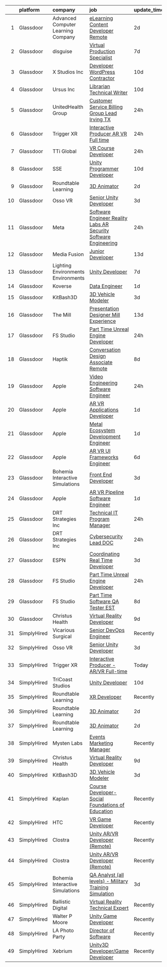 

|    | platform    | company                              | job                                                                                                                                                                                                                                                                                                                                                                                                                                                                                                                                                                                                                                                                                                                                                                                                                                                                                                                                                                                                                                                                                                                                                                                                                                                                                                                                                                                                                                                                                                   | update_time   | location          |
|---:|:------------|:-------------------------------------|:------------------------------------------------------------------------------------------------------------------------------------------------------------------------------------------------------------------------------------------------------------------------------------------------------------------------------------------------------------------------------------------------------------------------------------------------------------------------------------------------------------------------------------------------------------------------------------------------------------------------------------------------------------------------------------------------------------------------------------------------------------------------------------------------------------------------------------------------------------------------------------------------------------------------------------------------------------------------------------------------------------------------------------------------------------------------------------------------------------------------------------------------------------------------------------------------------------------------------------------------------------------------------------------------------------------------------------------------------------------------------------------------------------------------------------------------------------------------------------------------------|:--------------|:------------------|
|  1 | Glassdoor   | Advanced Computer Learning Company   | [eLearning Content Developer   Remote ](https://www.glassdoor.com/partner/jobListing.htm?pos=123&ao=1136043&s=58&guid=0000018290d29021b44bc87d315d13ca&src=GD_JOB_AD&t=SR&vt=w&ea=1&cs=1_b393269f&cb=1660287095165&jobListingId=1008063601693&jrtk=3-0-1ga8d542dh7jf801-1ga8d542qk6e6800-810a1feb65edba25-)                                                                                                                                                                                                                                                                                                                                                                                                                                                                                                                                                                                                                                                                                                                                                                                                                                                                                                                                                                                                                                                                                                                                                                                           | 2d            | Remote            |
|  2 | Glassdoor   | disguise                             | [Virtual Production Specialist](https://www.glassdoor.com/partner/jobListing.htm?pos=126&ao=1136043&s=58&guid=0000018290d29021b44bc87d315d13ca&src=GD_JOB_AD&t=SR&vt=w&cs=1_59856510&cb=1660287095165&jobListingId=1008053583866&jrtk=3-0-1ga8d542dh7jf801-1ga8d542qk6e6800-dbda417d032ffc02-)                                                                                                                                                                                                                                                                                                                                                                                                                                                                                                                                                                                                                                                                                                                                                                                                                                                                                                                                                                                                                                                                                                                                                                                                        | 7d            | Los Angeles, CA   |
|  3 | Glassdoor   | X Studios  Inc                       | [Developer  WordPress  Contractor ](https://www.glassdoor.com/partner/jobListing.htm?pos=119&ao=1136043&s=58&guid=0000018290d29021b44bc87d315d13ca&src=GD_JOB_AD&t=SR&vt=w&ea=1&cs=1_c02b896f&cb=1660287095165&jobListingId=1008045903419&jrtk=3-0-1ga8d542dh7jf801-1ga8d542qk6e6800-8bc794bbb0748584-)                                                                                                                                                                                                                                                                                                                                                                                                                                                                                                                                                                                                                                                                                                                                                                                                                                                                                                                                                                                                                                                                                                                                                                                               | 10d           | Winter Park, FL   |
|  4 | Glassdoor   | Ursus  Inc                           | [Librarian Technical Writer](https://www.glassdoor.com/partner/jobListing.htm?pos=111&ao=1110586&s=58&guid=0000018290d29021b44bc87d315d13ca&src=GD_JOB_AD&t=SR&vt=w&ea=1&cs=1_8bc50337&cb=1660287095165&jobListingId=1008044944407&cpc=C4A69CCDBB3B9599&jrtk=3-0-1ga8d542dh7jf801-1ga8d542qk6e6800-83b452aef06402e8--6NYlbfkN0CT8vBT9H5mqECx2dfLV_FONLPDKpIRssxVwtj05Tmm4rA5I0VNOPdM1oYsK66ov5qAZ0xrrCKxr-PSiKeqDuZZ3fzv2awHhKXwIjf3CPGqpOjp7zpg4qVC67oIrdNguA182wCncavh2A1WgxcWBEEM8SyEVxXe4uuy3GtF5hWFDyO5ryBBc4ErL3xR6haq7qhkqcqrWbSOcpSp-lQY5wMiuCoDixKrPstGn5sAjpZlwW0g3hb_odD-SmGiUGXaPsnYhezhSJPV0hyp7d1s9X-rF2-ZnR8WxHbvHFF2ThdM7wrkLHe98S8pfQqiWF3TnjcH-2idVD1qmZb0gkswqWu9gv8xqgzVGbb-z7kwtOUJQH04zjPgU5fPSfLNqn_pSuewbXvM-o03sBhwQCDBLGD2AEvKBQcxdP_4NRQ_7OpaRe7OpjMd17sgvRmnKrEFGD-rUtU3V0k--tscVr9OFgLOPqQ2TXUhCSrW8BqDymq3NukDqedA1DoG8-rrTq-kNTdp92NPQtRPaorZ71G3k-GeAZiXghu1NsvCnZLsgni2KZ7HSvRXxT5epK3HAxxBKj05lRU2Qq9v3lQCRDfMwvaO9L8yRrUYeXeslPn8cB7EnB1DGbCNQk5zDw7i1l6_dreTSaypu65zUwyIv2tQZa5jU5SWGmITw5Qk5otaRXdhreYE7o9nHUS_6yeV-ZfiQT697vanDP3bSZ73DsA0eNQkQNpTj2ywWCA2xdxSydhieslJfKrtacSnmMesXbDLJScE_zBPdUhMs1QrvJNogEIoUHbfl7sIf5pI_Op_jZdWeml2Kh_nmdyOdoFcOZIWexCrXqJvbDcNhxtAVDwmpNgsGah_bXN0pHNTYKixpzxSWidIzqFBlW3b2TSFI3RmVTLZ8z0i73yB_YzqsQqxU_9C5HIaaopHSDhN2Ra_JB51gcQm-FZ0uPH18bsqpBF6HsEram4amX-ggWxa1RiwXbsKSsE4_OKypvFK7Gg1JgX4e-0PgN8zHejj1et3JT0fq9M%3D)                                                                                                   | 10d           | Redmond, WA       |
|  5 | Glassdoor   | UnitedHealth Group                   | [Customer Service Billing Group Lead   Irving  TX](https://www.glassdoor.com/partner/jobListing.htm?pos=108&ao=1110586&s=58&guid=0000018290d29021b44bc87d315d13ca&src=GD_JOB_AD&t=SR&vt=w&cs=1_99966c37&cb=1660287095164&jobListingId=1008066796111&cpc=451933188B21919D&jrtk=3-0-1ga8d542dh7jf801-1ga8d542qk6e6800-aa4a291d00e5b460--6NYlbfkN0C8O9VKdOj_1Zh75e9_CvYhSsWVxS1Pvi5WUWhsf4w7FJvt2herunrAnbex0gfe-mhgnu2Dzgv4N0vRYQVtg8OOatzhBcM4zHTY3yDPR8xD4veO3nO071pNqsm9GDWRJs9r768-GuN5-EGh2boEVvVp7DatsVjgalhmhilS99Zzk5L6XJOPq9obVazKXzR0ZUR8-exKnZAGnnSzb9F74_Jkb9pA3vNrPV4dI7PthsHXIzP4zHHTcXJaYjC7ZHJmTKqEOCspyujpI-pD9FJA3WEV0pqtgRksEiyz3k5mbl1TIeW4as6aWNBMJ5muviJoXTyoIhMUeXuZWu6GrEZrBTen94GMRvEQyGnK-0mQCfBPIAy3eJPJ-0_wUJhgEAREEvlIMdcfkikQRaZINQ-9IA2RGupQGO6KOHXDrh4fUw7c3q9YvTQiLqixtX4cZwAD4io%3D)                                                                                                                                                                                                                                                                                                                                                                                                                                                                                                                                                                                                                                                                                  | 24h           | Irving, TX        |
|  6 | Glassdoor   | Trigger XR                           | [Interactive Producer   AR VR Full time](https://www.glassdoor.com/partner/jobListing.htm?pos=120&ao=1136043&s=58&guid=0000018290d29021b44bc87d315d13ca&src=GD_JOB_AD&t=SR&vt=w&ea=1&cs=1_1566d9c8&cb=1660287095165&jobListingId=1008067662697&jrtk=3-0-1ga8d542dh7jf801-1ga8d542qk6e6800-44f29d702ee00a26-)                                                                                                                                                                                                                                                                                                                                                                                                                                                                                                                                                                                                                                                                                                                                                                                                                                                                                                                                                                                                                                                                                                                                                                                          | 24h           | Remote            |
|  7 | Glassdoor   | TTi Global                           | [VR Course Developer](https://www.glassdoor.com/partner/jobListing.htm?pos=101&ao=1110586&s=58&guid=0000018290d29021b44bc87d315d13ca&src=GD_JOB_AD&t=SR&vt=w&ea=1&cs=1_5db1bf3e&cb=1660287095163&jobListingId=1008066826780&cpc=BC616B31DCC8F979&jrtk=3-0-1ga8d542dh7jf801-1ga8d542qk6e6800-f62ad589f89c3724--6NYlbfkN0BP0wD6LMegs1da-voRWVhqkFfw_S8diH-FRDznqegN6Qf3OK2fouThXs-IP9fLMh2h4lMD9peMDKJF7lwRznZNaD9OMphJLvv0Cmo1Fd0qRtk8hErLRlhgWF3XFTKVcbaA4dLZULsFwzE4FX6rL4Pgy_cIPIMNCDEsMDKeIFGaAoFKYUBlV1BcEYXjSNPJM_Ra3K19hmvNIcy1B6p8bOu4DqzENHgQ9NJSn96-HN8g7eFjdrRlhe2xfOXl6PdiFtkWknXlPTHksukaHHqESgjcrt25XOYow4bQj_HwmrDX_vLFzBBXfbKhU_kTU6QbluXFhkYSUID1W-KVRGRQ28k7x72Mc042ZK1vg2KVqqgsMsbpeqTTtvc7ozBhMJbqEzO2WQ5opewopD1Ss-Ax82vwWcIolR-xOUDRW4ksgIVcJQxuN4PEv5zk79cw7rAuVtbPBJ-CD7uXVTOqrZJhlvH4OuF88iHkWtwgAVYMTTIn0xFbZBcQ_pknUjFaFa3IZ1sdG9gj15ryoLKvkMkKFcTr_JJOJ8xaWoU%3D)                                                                                                                                                                                                                                                                                                                                                                                                                                                                                                                                                                                                          | 24h           | Tualatin, OR      |
|  8 | Glassdoor   | SSE                                  | [Unity Programmer Developer](https://www.glassdoor.com/partner/jobListing.htm?pos=124&ao=1136043&s=58&guid=0000018290d29021b44bc87d315d13ca&src=GD_JOB_AD&t=SR&vt=w&ea=1&cs=1_70913cd8&cb=1660287095165&jobListingId=1008045435216&jrtk=3-0-1ga8d542dh7jf801-1ga8d542qk6e6800-264b7eb515c13cba-)                                                                                                                                                                                                                                                                                                                                                                                                                                                                                                                                                                                                                                                                                                                                                                                                                                                                                                                                                                                                                                                                                                                                                                                                      | 10d           | Jacksonville, FL  |
|  9 | Glassdoor   | Roundtable Learning                  | [3D Animator](https://www.glassdoor.com/partner/jobListing.htm?pos=103&ao=1110586&s=58&guid=0000018290d29021b44bc87d315d13ca&src=GD_JOB_AD&t=SR&vt=w&ea=1&cs=1_1cd9f191&cb=1660287095163&jobListingId=1008062652493&cpc=973E6D846143997F&jrtk=3-0-1ga8d542dh7jf801-1ga8d542qk6e6800-465ea9dab49fe022--6NYlbfkN0BVapqBw3SgoS4uv2G4zUYtqIdSNvBDwETDajj4_FEyngziGLzFguvgXGnGRHjxmfOl7YToDFSbofLhWIkbyvd4jpB6iHDAdo7rVOzKqXgujFNWoT3iiw80UTSm2WavY9DzDTyG37EC4qUegYrcIBFAY3qclQ4wYp9rY5Kvv_O5cP993YzGrZrm-7jxuTlgP82Zk7RA0zSGroBkJT0YWx1DRTP1FvsTKUs4MP2MvqFXMLZKI06J7M0Z1SZSclYAOZFZo1BkduFjmEg6yuhj2d3GpfYKZLXnICe3ciKVmCPIm0C1E46We8I3UUldHwObXfa6A_Aar3Qk6NDJsJPJGUU4S2a8uCJVED3Nw00BCgGBrS95U4CEPvd3dA37VQWt22XMjEbJBtOieBss8Jo_fboawzaw2ozNv1Bdsufbv2tIHay3ZcgJMH5Zyd-jzrJm9YIAm0WRYul94dfJRnVDcE20JV-0qCy3v2c7qYHmWZczUHOUiLEuwh5U)                                                                                                                                                                                                                                                                                                                                                                                                                                                                                                                                                                                                                                                                | 2d            | Chagrin Falls, OH |
| 10 | Glassdoor   | Osso VR                              | [Senior Unity Developer](https://www.glassdoor.com/partner/jobListing.htm?pos=127&ao=1136043&s=58&guid=0000018290d29021b44bc87d315d13ca&src=GD_JOB_AD&t=SR&vt=w&cs=1_a895f972&cb=1660287095165&jobListingId=1008060831234&jrtk=3-0-1ga8d542dh7jf801-1ga8d542qk6e6800-a6327ebfa0ccbba5-)                                                                                                                                                                                                                                                                                                                                                                                                                                                                                                                                                                                                                                                                                                                                                                                                                                                                                                                                                                                                                                                                                                                                                                                                               | 3d            | Remote            |
| 11 | Glassdoor   | Meta                                 | [Software Engineer   Reality Labs AR Security Software Engineering](https://www.glassdoor.com/partner/jobListing.htm?pos=106&ao=1110586&s=58&guid=0000018290d29021b44bc87d315d13ca&src=GD_JOB_AD&t=SR&vt=w&cs=1_3dbeb0f7&cb=1660287095163&jobListingId=1008066993534&cpc=149B3D5996025BBA&jrtk=3-0-1ga8d542dh7jf801-1ga8d542qk6e6800-f5364842ba74ba67--6NYlbfkN0DYl4UJW4r1Vl7FEn6T9F-rD9lpC-0oMJVSiWjK_MGUd8e8cHXcpv6KPyjLHZEfqkUe-DEG5DLncYfG1eMvx_5Ewl4FlZctChYMv4DlcqtFld-S8_OBLiWv86pfSI9HlBPy3Q3h4mgtKPGpBFspYvoo5suB_gFJsJ9x_TZTvRB_qgXwx5sDHQcMN32tPyvlFVL8efQ6E6NrxiuCB7YVToiCTDjZLRumiTj8MRmMm31jLY0DLFvUJVGevSRbUvvqzCEaR-1XBiZRZMeX44d_Mwrw7A_IUc0TG8ySEvmERdRH25l8NvRba8jGn3Q5erWF-_o82FN_qUWyibyemsQTnfwQrhiZ_sXap8fS2g7Gxvm8RNfl0arMf4XB7Z9fI4OdoM4eLCUu5O35EUhSKDzSz3vs0kwGQk38CIDY56QTcydAAyKoTTMjtgo8s6NNyHd2qJwKlLq2LGZWEwwTIKkSAQQBXCfFIrOktduJA6yD22tZQCaPRzOMbpBCEy1y_iay34tBBzf8jy4wCQH8tLRDHkU0p1cHbrggRRnLj581nRWwNmWetM5TMI2VL1CHu5nk09WqWWIOfs4TdMNKgV5JNQZSR-9oe3Q1LIV5YvrVexglyZCYdDaBoIgqvCe4uwobNnfJsXcg08Z_FclQMQQBx3Q8kc0W35VVs-EKp7ETosOpgaNKBjogT-3NwtOV078p9Xccm5DoMJxe5b5d3rt8g3piuwvLmmpMS79viT9tQHAl-8q385x6ZtFMgRaRkordeh3O4KRUTq8jD7G2gT3pnMLxUTp88FLcbdFptOpZ6kKtEfaMvmtGCLklnNfgAXybCuf_CIUksMZ-E_YkL1IKugNKBNexBuNbyC1NGgt8PxOk1jm1UZFpe0X-VuSFZ2d6uSkfOP8oB5uML0tKkHenGuqgrbbbjL7NUM8szZUVS-TsFOCjkOGchNj51UK9uR3BxkToOT3yOwycrMcbEGHwebMSlNqI4Seevi-odyZYo00VgIgd0FHUYtPMlHFEmIdRF8AljXqDOYiBTneIaYt39K29btY3QB9vkO2eH5yNHVvJI8EL2WinuNyFyvXaYo4Sc2c%3D) | 24h           | Seattle, WA       |
| 12 | Glassdoor   | Media Fusion                         | [Junior Developer](https://www.glassdoor.com/partner/jobListing.htm?pos=113&ao=1136043&s=58&guid=0000018290d29021b44bc87d315d13ca&src=GD_JOB_AD&t=SR&vt=w&cs=1_974c3961&cb=1660287095164&jobListingId=1008039143147&jrtk=3-0-1ga8d542dh7jf801-1ga8d542qk6e6800-c19c19860d859311-)                                                                                                                                                                                                                                                                                                                                                                                                                                                                                                                                                                                                                                                                                                                                                                                                                                                                                                                                                                                                                                                                                                                                                                                                                     | 13d           | Huntsville, AL    |
| 13 | Glassdoor   | Lighting Environments   Environments | [Unity Developer](https://www.glassdoor.com/partner/jobListing.htm?pos=117&ao=1136043&s=58&guid=0000018290d29021b44bc87d315d13ca&src=GD_JOB_AD&t=SR&vt=w&cs=1_c1abdf2a&cb=1660287095165&jobListingId=1008053450591&jrtk=3-0-1ga8d542dh7jf801-1ga8d542qk6e6800-0086498e20b0cd56-)                                                                                                                                                                                                                                                                                                                                                                                                                                                                                                                                                                                                                                                                                                                                                                                                                                                                                                                                                                                                                                                                                                                                                                                                                      | 7d            | Remote            |
| 14 | Glassdoor   | Koverse                              | [Data Engineer](https://www.glassdoor.com/partner/jobListing.htm?pos=121&ao=1136043&s=58&guid=0000018290d29021b44bc87d315d13ca&src=GD_JOB_AD&t=SR&vt=w&ea=1&cs=1_010c028c&cb=1660287095165&jobListingId=1008065872448&jrtk=3-0-1ga8d542dh7jf801-1ga8d542qk6e6800-6105c97b90909cb4-)                                                                                                                                                                                                                                                                                                                                                                                                                                                                                                                                                                                                                                                                                                                                                                                                                                                                                                                                                                                                                                                                                                                                                                                                                   | 1d            | Remote            |
| 15 | Glassdoor   | KitBash3D                            | [3D Vehicle Modeler](https://www.glassdoor.com/partner/jobListing.htm?pos=112&ao=1136043&s=58&guid=0000018290d29021b44bc87d315d13ca&src=GD_JOB_AD&t=SR&vt=w&ea=1&cs=1_b936d171&cb=1660287095164&jobListingId=1008061372715&jrtk=3-0-1ga8d542dh7jf801-1ga8d542qk6e6800-1e2b1efa5a11cc9e-)                                                                                                                                                                                                                                                                                                                                                                                                                                                                                                                                                                                                                                                                                                                                                                                                                                                                                                                                                                                                                                                                                                                                                                                                              | 3d            | Remote            |
| 16 | Glassdoor   | The Mill                             | [Presentation Designer   Mill Experience](https://www.glassdoor.com/partner/jobListing.htm?pos=125&ao=1136043&s=58&guid=0000018290d29021b44bc87d315d13ca&src=GD_JOB_AD&t=SR&vt=w&ea=1&cs=1_6e99be17&cb=1660287095165&jobListingId=1008039077257&jrtk=3-0-1ga8d542dh7jf801-1ga8d542qk6e6800-738f0a315fcef8cc-)                                                                                                                                                                                                                                                                                                                                                                                                                                                                                                                                                                                                                                                                                                                                                                                                                                                                                                                                                                                                                                                                                                                                                                                         | 13d           | Los Angeles, CA   |
| 17 | Glassdoor   | FS Studio                            | [Part Time Unreal Engine Developer](https://www.glassdoor.com/partner/jobListing.htm?pos=115&ao=1136043&s=58&guid=0000018290d29021b44bc87d315d13ca&src=GD_JOB_AD&t=SR&vt=w&ea=1&cs=1_b8d526ae&cb=1660287095165&jobListingId=1008067041743&jrtk=3-0-1ga8d542dh7jf801-1ga8d542qk6e6800-6bf5bcf63a3e2505-)                                                                                                                                                                                                                                                                                                                                                                                                                                                                                                                                                                                                                                                                                                                                                                                                                                                                                                                                                                                                                                                                                                                                                                                               | 24h           | Remote            |
| 18 | Glassdoor   | Haptik                               | [Conversation Design Associate  Remote ](https://www.glassdoor.com/partner/jobListing.htm?pos=129&ao=1136043&s=58&guid=0000018290d29021b44bc87d315d13ca&src=GD_JOB_AD&t=SR&vt=w&cs=1_dfd887c6&cb=1660287095165&jobListingId=1008049406220&jrtk=3-0-1ga8d542dh7jf801-1ga8d542qk6e6800-63874a610b0d1815-)                                                                                                                                                                                                                                                                                                                                                                                                                                                                                                                                                                                                                                                                                                                                                                                                                                                                                                                                                                                                                                                                                                                                                                                               | 8d            | Remote            |
| 19 | Glassdoor   | Apple                                | [Video Engineering   Software Engineer](https://www.glassdoor.com/partner/jobListing.htm?pos=128&ao=1136043&s=58&guid=0000018290d29021b44bc87d315d13ca&src=GD_JOB_AD&t=SR&vt=w&cs=1_aa73c750&cb=1660287095165&jobListingId=1008067850516&jrtk=3-0-1ga8d542dh7jf801-1ga8d542qk6e6800-6ac43002929a2050-)                                                                                                                                                                                                                                                                                                                                                                                                                                                                                                                                                                                                                                                                                                                                                                                                                                                                                                                                                                                                                                                                                                                                                                                                | 24h           | Cupertino, CA     |
| 20 | Glassdoor   | Apple                                | [AR VR Applications Developer](https://www.glassdoor.com/partner/jobListing.htm?pos=105&ao=1110586&s=58&guid=0000018290d29021b44bc87d315d13ca&src=GD_JOB_AD&t=SR&vt=w&cs=1_d8fe8d67&cb=1660287095163&jobListingId=1008064548798&cpc=AC285F3A3ECA6BB0&jrtk=3-0-1ga8d542dh7jf801-1ga8d542qk6e6800-5b18afaa85b6f89c--6NYlbfkN0BvKrLyj5gPmtZO9T8euul8TCxuuKNOtzRJOomxnwSEodTz2Bc-sPZlbtkML8D-m4oxb_hpOtMKg-ZWAJOl8Gt0osaIcQnV1Vxg6fD3dWLJ_HF7jZsKhKZ-5fAeIli_bHF2Z_f6m9oie3yysZsUZa-WVwUykagV7lo4oQuDqlIsPZsu5PZokErt_ucZdf-yaXL8umDWl7pLsd697WDsHGt8BO6ekEwRX3NTCd3CM3V8DBYJtCTLq3EL14hUQRf1fva_XsFr4c86jSa59WNfNEjV6UD3UrJWlJzGqT8uVs8lTIrKQG3oj2m8L704aKGkRWhe4MRhhaM9LuKTMDPpB_kNU0EXLTb2EusTa1yblG_JoUjJ5iigpTOLkCBC1-mQ4aBEa77pTUDO_zVE2bAeNfYV5YI7ltn1lmpoZNba6ki-R7uHleLzRKyE0_LhL56W5GoJfnNUSjppHre_n9LL8RwsnJ-g3iXVP2C-spDSUeXVNLeJJaXWNqfY-4yScnlRUKciHVGHcqFlB0TuupPokPhtkQWHIXf5DrZzYnUb6r-59XbOmvsHMP9-0dqzwGjld5vGPH7eIni3wA1DACeRLPWZy6LIeccVYjwEGV6IuVnNqr5uPwD1TZ7j72cAB9lLVYsypbK4IBnYsPIONLRvZNPxsgQnEzvU-ORmXeJxcqV6g_UnkfvVvwXHp-vpqk_caMoQCweyNeo01AQI_wGXSTpfMUg4Bp5POCOKyfSEK_9_2KgfjLbN9u3njM4WQPFKR-mvs_g6_JdWp4O8rjD281Y_3C-zFOfyKnZ4UNjpOjzzmWcF2R9gWGBLRBY43pdwYxWyf9f8hMitRkVLajXoLGNaDMyn3NgmxghJ6C3cLvfu0AuxNSXUkjQN_nsvCp_PNtYpb5lH-dD_GPPsHFTOxttQyX2ygl8SVMWc8BhAma0A8ALNeczgnkTbvUs0eibvqcPilGGWOzd_nA%3D%3D)                                                                                                                                                        | 1d            | Boulder, CO       |
| 21 | Glassdoor   | Apple                                | [Metal Ecosystem Development Engineer](https://www.glassdoor.com/partner/jobListing.htm?pos=107&ao=1110586&s=58&guid=0000018290d29021b44bc87d315d13ca&src=GD_JOB_AD&t=SR&vt=w&cs=1_82a7ac11&cb=1660287095164&jobListingId=1008064548516&cpc=32EE424DE2B657EB&jrtk=3-0-1ga8d542dh7jf801-1ga8d542qk6e6800-9ffdd4c38ad88842--6NYlbfkN0BvKrLyj5gPmtZO9T8euul8TCxuuKNOtzRJOomxnwSEodTz2Bc-sPZlADHp0xxmf8VdQhhdluzofmUgPT9FP6o-WTqQ4xTpPuqKeI_lo_iBzayN6nMnD0GER_oem3X0Qp8FsDhz23rVgJ28wVIlxSLy5YjK9nfLJHsWCVn6qpknS-jNgzoGKnnceKxKIzvW0car2zFldM5a3mi9VemPKgcJGXlMOik0-crILLrh1lflQe2a-TyJ4Ws_BB8ZLdA6JQcZ252yuUYluZzEyOasrIOsXQVnB8ECgUu0l8XmNsekKuPpZ_i9sefh4pVIV60zmjCivfnmFprLfhIHgNnz6cqbPY6r4zasWdHmU9JlLNCtL8uPj__barg5usWa6vDnjqBi_SBWDnJsczHO3b79XKTWEOoiI9C2f7O2K20P8uWz7kMhoPE-rtv1_TM2xOcA1neQk7_oac8pek2rlM5yFtBnMuR83prs55hmdV7JuFaXDor0bc4KRAWfe74_84hKolxsXYuJg4jKJUbQZwcZSc8Hq7WleUvmBzgbeeXbFCPfNC2AHeFSoezHtm7L2F-cYXbresWlrDYeSKeAHBxB6ejI4Hl8D_3OuePBQB-asJCDGckzq6g69hO_yot4K7JQ-GLf7LzO_Uy6NsZS8A6FcMLE7DpoVBfkLMau3w5LHu2GVdL_CDLEtT_C2XJnQoE3c-K76T0wlXKL6GlshKslHTLJBLux9oHdDgdrhvjzbmUvZG6ps-uuy_fam8oJaIH0pKKJqxss1_WEgfsSEX325vBt6-KKWlOKoIqtIgp14_swIy5P23VoONeZLVlBtO8YYHzuHsIHJLKXs2mBjyVrGD9MNN_Rh4XLnjzZYHJWeJHx7ETt2kxHJi38TK-I7-oC5iKBIPCAefvmMCVJwehjcEmkCoEP8frln9GW2NbmxAIYC8zZe1CiwVi1vp_jZhqY3xhDcJT87EidpbZI6vrUpFqqdgV1a70GF5k%3D)                                                                                                                              | 1d            | Austin, TX        |
| 22 | Glassdoor   | Apple                                | [AR VR UI Frameworks Engineer](https://www.glassdoor.com/partner/jobListing.htm?pos=110&ao=1110586&s=58&guid=0000018290d29021b44bc87d315d13ca&src=GD_JOB_AD&t=SR&vt=w&cs=1_607aa51a&cb=1660287095164&jobListingId=1008056590566&cpc=2CAED5C921A5F994&jrtk=3-0-1ga8d542dh7jf801-1ga8d542qk6e6800-26230934b25ee429--6NYlbfkN0BvKrLyj5gPmtZO9T8euul8TCxuuKNOtzRJOomxnwSEodTz2Bc-sPZlbtkML8D-m4p0pJTPBVw_o45Yr8m6exjKhOM3U35mydzXFa18If19EYDr3bgxzbC_adbMQMBa6iLyBpXuKYHxnp1gOT0m3LezXc6RCwpG0616hvkrwg4NtjQRE8Btkr7fCn3ick9NhSRrPJIZRnB8aEmLKzb8RqovZ8-6IQ3CNOOh779kerG9D7mCDItedPN-6SFnDl5KbijQzEOUNYVen-gijZhMxnCillxpA01LMrS6JWuApAv98uvIbDvCnrqgkTN7MC684lO5i8PTwRFVL8wy7sttB0bkZoJlInzzld9FFk46tCmEcOPUrkDjN9KruSmCCHmYrFsyJELCgboRosBX9qN0v4KsUO5xNYo04sphhFUB1S6h2hqXZuFSN0HcS-CUJEmRXwv3D1jYc-yT8YBEXgD9v4FqTqi2YX0xQ1TP33YCc-rL_E-IPES_xctUR23NUox95HPuTcP5d2qqqSI0Clg7o2c074XYaiFjqmnDEGByY6fDI8EM1BT-tg4TqI2LxnK2XxVW50qGr0hHdJTDcWxu1IVHnhrL1Y9_QWNumFqa6wnj4aTt-h3mcQ4P-Z0ty0JYCKGeoGidGsBHNVnihq6PXca-OWfpXAd6GNB44rUv-NGmjlOrIWvHCkMcjNUhHHb-5TcP7sE2KykxCTsNn9lSt9FnoePxjD5guexXI8Go9TJuu7LCsT9g1knM7dly7qGlQ83S8HszKGiOe-LTbLrSUyDqAlu0L-OUjHyOTMVGwHF34rJl-15XMPKzhJga3d8Kruie_VAsTrVUkq4-wWW1rhmKXgWE0CddqjcDjoV2wHLlYEk0Yx33TwHhUCvE_N6KRdHVO9jSxJbYz57Gd0xwHJlLu8AJpkUEbAhuX461pi2TegBuax0mJ_tnMGGD72zE5WdUjChKuO7wjA%3D%3D)                                                                                                                                                        | 6d            | Boulder, CO       |
| 23 | Glassdoor   | Bohemia Interactive Simulations      | [Front End Developer](https://www.glassdoor.com/partner/jobListing.htm?pos=122&ao=1136043&s=58&guid=0000018290d29021b44bc87d315d13ca&src=GD_JOB_AD&t=SR&vt=w&ea=1&cs=1_06e92fee&cb=1660287095165&jobListingId=1008061516971&jrtk=3-0-1ga8d542dh7jf801-1ga8d542qk6e6800-e839886f8aeecf0a-)                                                                                                                                                                                                                                                                                                                                                                                                                                                                                                                                                                                                                                                                                                                                                                                                                                                                                                                                                                                                                                                                                                                                                                                                             | 3d            | Pittsburgh, PA    |
| 24 | Glassdoor   | Apple                                | [AR VR Pipeline Software Engineer](https://www.glassdoor.com/partner/jobListing.htm?pos=109&ao=1110586&s=58&guid=0000018290d29021b44bc87d315d13ca&src=GD_JOB_AD&t=SR&vt=w&cs=1_d9893bc9&cb=1660287095164&jobListingId=1008064548722&cpc=F41FEAB56D215062&jrtk=3-0-1ga8d542dh7jf801-1ga8d542qk6e6800-9efc9aa70a8bac7d--6NYlbfkN0BvKrLyj5gPmtZO9T8euul8TCxuuKNOtzRJOomxnwSEodTz2Bc-sPZlbtkML8D-m4oxb_hpOtMKgwGf3xCZVjp0hMHQ7tnx_mdHptyoy7KlnXTuNZRHr9hdhR8AiZtF6wM2F_IhEn66zk7oZQmfCjMbFepd4YWR8-oAaI2hD5eO_WROCXXuS5AkQcI61ge1fH-XB__wAul1VruJ7LfGTUwE8IICCT-On_UPYjNTvVTdy7XDcYFLa1J88FvGuOaRjV1J4tGHqyiHid5-LIyGgdV56bQr62-LKuJOBoJ57hL_NQI4WU74tcrYu3qqhYz3rfjHxxT0bcCj1DK_KvBYAUfpwgFA6Sj0Wli1leE0a4xIX-K9BsXQ5iS3A41TMWYfSfaeuHR8BMI2wyCi6b97mrn4jyw4vM6bqWqJphAvNpP7RRAEk7vEcmkAbATi117T5hSqc9rIHFY6enYUCxqFBon_UxO-moi2P1oFudMP2gX--3wgl3hQtDzQOBDTqPI_vqQI1pKmscs6L3EujwoID2ne3-lmpxNy7-4udT1yLCRga2A2BsW39VFKVSXipHoZqDHSnGTWMhyNyKLeLChiua07G8Ocq9h7_R66sSku4gPTBuhf6DmWMrXHOA_mvNdC4Q1o9GuecPZdBzwAa4ztzuAe20GK_vHKw1G04JXNFCWeZYuK4Ho_ijIsxb9mRz_kxN5A7UhpnWWK-2IlxQone4j8CY6u1BGF8O22B6hpO1vht6J87hKP2K0SAGY-S20-6YsifFGRAGReojInKwvHIVD0_izqlVIMKy7ai-bHx2MZfqhKixYntxtsmnHUPww_Olpf00G2-9QIteF0ZrjnxdGHqV-pRZPyRJKEL4UlLg9lsCP1LqzGogEFbwE81TYAruYgQ-vRNEQ2Ks6_2cUSUWNjgWSeos037Ia_16Uvv1wooYMpohe6GoFZ7xOv63HZSvDwIJHj1IaClZWEvJRXXfeU)                                                                                                                                                | 1d            | Boulder, CO       |
| 25 | Glassdoor   | DRT Strategies  Inc                  | [Technical IT Program Manager](https://www.glassdoor.com/partner/jobListing.htm?pos=130&ao=1136043&s=58&guid=0000018290d29021b44bc87d315d13ca&src=GD_JOB_AD&t=SR&vt=w&ea=1&cs=1_4dc558ee&cb=1660287095165&jobListingId=1008067479620&jrtk=3-0-1ga8d542dh7jf801-1ga8d542qk6e6800-e6e2888d2b8f5da1-)                                                                                                                                                                                                                                                                                                                                                                                                                                                                                                                                                                                                                                                                                                                                                                                                                                                                                                                                                                                                                                                                                                                                                                                                    | 24h           | Remote            |
| 26 | Glassdoor   | DRT Strategies  Inc                  | [Cybersecurity Lead DOC](https://www.glassdoor.com/partner/jobListing.htm?pos=118&ao=1136043&s=58&guid=0000018290d29021b44bc87d315d13ca&src=GD_JOB_AD&t=SR&vt=w&ea=1&cs=1_55aa9581&cb=1660287095165&jobListingId=1008067479619&jrtk=3-0-1ga8d542dh7jf801-1ga8d542qk6e6800-302b062272dbf87e-)                                                                                                                                                                                                                                                                                                                                                                                                                                                                                                                                                                                                                                                                                                                                                                                                                                                                                                                                                                                                                                                                                                                                                                                                          | 24h           | Remote            |
| 27 | Glassdoor   | ESPN                                 | [Coordinating Real Time Developer](https://www.glassdoor.com/partner/jobListing.htm?pos=104&ao=1110586&s=58&guid=0000018290d29021b44bc87d315d13ca&src=GD_JOB_AD&t=SR&vt=w&cs=1_a051b75c&cb=1660287095163&jobListingId=1008061259303&cpc=723ADC3DFE402989&jrtk=3-0-1ga8d542dh7jf801-1ga8d542qk6e6800-93294f70bda0590a--6NYlbfkN0DAFTyt7pbDCC2JPO79CSdi1dIb81yjczP5qsKcZIxgiYm3-7g-689Ur9xqU8QiYHX0vxjHosDHNd9LRqDNa3qGoAgnMd95u3TvSi6IiPgQw6rYhEbKJZV0ezWwJKLvWGhiOvYkYD9sYAgdi_VnHJUl1Zc13VQXs5QZe6c6cSEggilj377QkVnVPL6uugELusrpXLE0hodsVpRNWJSQC8FpJW2IMFQcCaYft1lFwFenjhXtjhT-u0Ihcq_j3Ec5DNvfVEczP5bddwIteEkvbO3vt2u2VuRMpSi1SznPj1PZmKvqjFA4sWUtQ8U97sYj6f7Y7NBjCoEQQNReroxBhuspJrV32rAdTqnIVSMv751xhkHjbdkvQ9CXrO9MY6bPCcbpkYE1qkceIL2OY7b2S32SHS9r2DUfmh_23UeoknI2EnnFcLYd6JVF8qXoq1L0ULM%3D)                                                                                                                                                                                                                                                                                                                                                                                                                                                                                                                                                                                                                                                                                                  | 3d            | Bristol, CT       |
| 28 | Glassdoor   | FS Studio                            | [Part Time Unreal Engine Developer](https://www.glassdoor.com/partner/jobListing.htm?pos=116&ao=1136043&s=58&guid=0000018290d29021b44bc87d315d13ca&src=GD_JOB_AD&t=SR&vt=w&cs=1_669be49e&cb=1660287095165&jobListingId=1008067102163&jrtk=3-0-1ga8d542dh7jf801-1ga8d542qk6e6800-a990c51b6cabe093-)                                                                                                                                                                                                                                                                                                                                                                                                                                                                                                                                                                                                                                                                                                                                                                                                                                                                                                                                                                                                                                                                                                                                                                                                    | 24h           | Remote            |
| 29 | Glassdoor   | FS Studio                            | [Part   Time Software QA Tester   EST](https://www.glassdoor.com/partner/jobListing.htm?pos=114&ao=1136043&s=58&guid=0000018290d29021b44bc87d315d13ca&src=GD_JOB_AD&t=SR&vt=w&cs=1_7c337572&cb=1660287095164&jobListingId=1008050331968&jrtk=3-0-1ga8d542dh7jf801-1ga8d542qk6e6800-e12927cc237a2557-)                                                                                                                                                                                                                                                                                                                                                                                                                                                                                                                                                                                                                                                                                                                                                                                                                                                                                                                                                                                                                                                                                                                                                                                                 | 8d            | Remote            |
| 30 | Glassdoor   | Christus Health                      | [Virtual Reality Developer](https://www.glassdoor.com/partner/jobListing.htm?pos=102&ao=1110586&s=58&guid=0000018290d29021b44bc87d315d13ca&src=GD_JOB_AD&t=SR&vt=w&cs=1_f635e695&cb=1660287095163&jobListingId=1008047942329&cpc=6A22310A23505C64&jrtk=3-0-1ga8d542dh7jf801-1ga8d542qk6e6800-4735e5d691d2221c--6NYlbfkN0DJ9JRso26i2D4tQcfl1gtFXJkAeNCKWTrBM27lH9GOblpLlfXdLf9Oa44B845qjccqGWQV0bhuZS8P4Y5Fx5HHIZlRV6fyFbLgrAQ4E0ginJD0Su2piCrovR8AzEAhT-2au4XHIr3ErP2FNn0sjVFyZFpJa44ClWMUOUhIWRCAq7uFU7zNoCVM4AKoWi-b7Xs3ZJYU6CwBZu_9XqdszC1ixZTVrHKu3xsd7QrIR8F5PbXNuHaBwV7sAjJB9C329S2JDEWkdYxgPWBw9P9RLwinqO4qc289PAV9IcXzFz_ySo4hhT_3b-3A9rtRdw9MBPHwPMNv--0A3qx_QTaVk__V60WT2clChn05lNQtxPWhwLdvdm80BItGKIfAYwbtNaVrFSt8ug4OwZt1M5-lZ8GVpfvWQwmkxnqA0qtkCG8kPwKUTpyfTD7C9jb2Cqjt_gWIEoP1JYamjHchf40s3UOO06QadmHhchD33JZZUdTlb_DtmxG_Q1fNk1Bkf030soV3pvk5W0dxxy2v53Gf4RoojQDjXORSlJ1Xtvzmv0RYfGTRoAmVXylnsT87LbuG4Hw%3D)                                                                                                                                                                                                                                                                                                                                                                                                                                                                                                                                                                         | 9d            | Irving, TX        |
| 31 | SimplyHired | Vicarious Surgical                   | [Senior DevOps Engineer](https://www.simplyhired.com/job/czv6SvzT1j4xPY-CNhIuUYpp1FbHc3djy0VTVh_1Zk2Ltr2zjcCNpw?q=virtual+reality+developer)                                                                                                                                                                                                                                                                                                                                                                                                                                                                                                                                                                                                                                                                                                                                                                                                                                                                                                                                                                                                                                                                                                                                                                                                                                                                                                                                                          | Recently      | Waltham, MA       |
| 32 | SimplyHired | Osso VR                              | [Senior Unity Developer](https://www.simplyhired.com/job/eD_vEkvqXm5t9UnNexxkZiqDVfsw1E2fauS5xH6t2OTZUz8RVRxiJQ?q=virtual+reality+developer)                                                                                                                                                                                                                                                                                                                                                                                                                                                                                                                                                                                                                                                                                                                                                                                                                                                                                                                                                                                                                                                                                                                                                                                                                                                                                                                                                          | 3d            | Remote            |
| 33 | SimplyHired | Trigger XR                           | [Interactive Producer - AR/VR Full-time](https://www.simplyhired.com/job/wTcvVpTAFtB8E0fGOns_Zzxe6-z3v8JViuwsFfIxHSi5hOlobywUZQ?q=virtual+reality+developer)                                                                                                                                                                                                                                                                                                                                                                                                                                                                                                                                                                                                                                                                                                                                                                                                                                                                                                                                                                                                                                                                                                                                                                                                                                                                                                                                          | Today         | Remote            |
| 34 | SimplyHired | TriCoast Studios                     | [Unity Developer](https://www.simplyhired.com/job/dPMuiJ6wHYTgr5io-3UdNh8LXqsifPyO7rZ9KKP4ML19HKIkXawyLg?q=virtual+reality+developer)                                                                                                                                                                                                                                                                                                                                                                                                                                                                                                                                                                                                                                                                                                                                                                                                                                                                                                                                                                                                                                                                                                                                                                                                                                                                                                                                                                 | 10d           | Westminster, CA   |
| 35 | SimplyHired | Roundtable Learning                  | [XR Developer](https://www.simplyhired.com/job/wOQuZ9koRYUSm1hEeqD5cBAg2gv6ZaNx9lP6DooZsrvy6adzC62lYg?q=virtual+reality+developer)                                                                                                                                                                                                                                                                                                                                                                                                                                                                                                                                                                                                                                                                                                                                                                                                                                                                                                                                                                                                                                                                                                                                                                                                                                                                                                                                                                    | Recently      | Chagrin Falls, OH |
| 36 | SimplyHired | Roundtable Learning                  | [3D Animator](https://www.simplyhired.com/job/T9GpDvhm7QjKQNu7V-ZrnOI1vyzHqnTSq3KNV9-2lv9EHxacbPrCGA?q=virtual+reality+developer)                                                                                                                                                                                                                                                                                                                                                                                                                                                                                                                                                                                                                                                                                                                                                                                                                                                                                                                                                                                                                                                                                                                                                                                                                                                                                                                                                                     | 2d            | Chagrin Falls, OH |
| 37 | SimplyHired | Roundtable Learning                  | [3D Animator](https://www.simplyhired.com/job/T9GpDvhm7QjKQNu7V-ZrnOI1vyzHqnTSq3KNV9-2lv9EHxacbPrCGA?q=virtual+reality+developer)                                                                                                                                                                                                                                                                                                                                                                                                                                                                                                                                                                                                                                                                                                                                                                                                                                                                                                                                                                                                                                                                                                                                                                                                                                                                                                                                                                     | 2d            | Chagrin Falls, OH |
| 38 | SimplyHired | Mysten Labs                          | [Events Marketing Manager](https://www.simplyhired.com/job/trvCqfY4viBaNchAm6NZAyUKbSAmRFfhXpsFz2SxEiDtz_noc8DCMg?q=virtual+reality+developer)                                                                                                                                                                                                                                                                                                                                                                                                                                                                                                                                                                                                                                                                                                                                                                                                                                                                                                                                                                                                                                                                                                                                                                                                                                                                                                                                                        | Recently      | Remote            |
| 39 | SimplyHired | Christus Health                      | [Virtual Reality Developer](https://www.simplyhired.com/job/3nyxlvpfDtS3dl_QHDeZcdAQezzoBUYdCV54iNzUzqqt_z2IF5ozbw?q=virtual+reality+developer)                                                                                                                                                                                                                                                                                                                                                                                                                                                                                                                                                                                                                                                                                                                                                                                                                                                                                                                                                                                                                                                                                                                                                                                                                                                                                                                                                       | 9d            | Irving, TX        |
| 40 | SimplyHired | KitBash3D                            | [3D Vehicle Modeler](https://www.simplyhired.com/job/VwgC9IB3ym8a8J0kNrymmSSw5lslDouDxa5vl13riEBIvSMSPqRqXA?q=virtual+reality+developer)                                                                                                                                                                                                                                                                                                                                                                                                                                                                                                                                                                                                                                                                                                                                                                                                                                                                                                                                                                                                                                                                                                                                                                                                                                                                                                                                                              | 3d            | Remote            |
| 41 | SimplyHired | Kaplan                               | [Course Developer- Social Foundations of Education](https://www.simplyhired.com/job/UjdLOItF6vGOZA3ly4ReHY8gWXTbbu_WxZaRrgGctXw9wGZQ06bTSw?q=virtual+reality+developer)                                                                                                                                                                                                                                                                                                                                                                                                                                                                                                                                                                                                                                                                                                                                                                                                                                                                                                                                                                                                                                                                                                                                                                                                                                                                                                                               | Recently      | Remote            |
| 42 | SimplyHired | HTC                                  | [VR Game Developer](https://www.simplyhired.com/job/2pf63Ve6Gqz-fUtg9Xn9cnNmf2QO-7qlhrgvte6sKYdT-r1244ZvKA?q=virtual+reality+developer)                                                                                                                                                                                                                                                                                                                                                                                                                                                                                                                                                                                                                                                                                                                                                                                                                                                                                                                                                                                                                                                                                                                                                                                                                                                                                                                                                               | Recently      | United States     |
| 43 | SimplyHired | Clostra                              | [Unity AR/VR Developer (Remote)](https://www.simplyhired.com/job/Z1VKUCQBOT3Ts7GmKbQNA3IybBKS6Sth5WXSkNoNgd8tAb_Jg26Wpg?q=virtual+reality+developer)                                                                                                                                                                                                                                                                                                                                                                                                                                                                                                                                                                                                                                                                                                                                                                                                                                                                                                                                                                                                                                                                                                                                                                                                                                                                                                                                                  | Recently      | Remote            |
| 44 | SimplyHired | Clostra                              | [Unity AR/VR Developer (Remote)](https://www.simplyhired.com/job/Z1VKUCQBOT3Ts7GmKbQNA3IybBKS6Sth5WXSkNoNgd8tAb_Jg26Wpg?q=virtual+reality+developer)                                                                                                                                                                                                                                                                                                                                                                                                                                                                                                                                                                                                                                                                                                                                                                                                                                                                                                                                                                                                                                                                                                                                                                                                                                                                                                                                                  | Recently      | Remote            |
| 45 | SimplyHired | Bohemia Interactive Simulations      | [QA Analyst (all levels) - Military Training Simulation](https://www.simplyhired.com/job/UlEDRprhbANBMIhAGR8Y7nGUPpkDiclKa8KNm-Kj6uGN-KmcZZFC8w?q=virtual+reality+developer)                                                                                                                                                                                                                                                                                                                                                                                                                                                                                                                                                                                                                                                                                                                                                                                                                                                                                                                                                                                                                                                                                                                                                                                                                                                                                                                          | 3d            | Orlando, FL       |
| 46 | SimplyHired | Ballistic Digital                    | [Virtual Reality Technical Expert](https://www.simplyhired.com/job/3_Z9PvPR1KdAK9FvakgJUX5eoOunP3Vdusvs2xDkQg0VEPa7Ew4k8g?q=virtual+reality+developer)                                                                                                                                                                                                                                                                                                                                                                                                                                                                                                                                                                                                                                                                                                                                                                                                                                                                                                                                                                                                                                                                                                                                                                                                                                                                                                                                                | Recently      | Williamsburg, VA  |
| 47 | SimplyHired | Walter P Moore                       | [Unity Game Developer](https://www.simplyhired.com/job/jqYAqOprc9rJCX1k6rFNrMcWmI6Qy6yPAX4n3K0UVem5zud4HP76pA?q=virtual+reality+developer)                                                                                                                                                                                                                                                                                                                                                                                                                                                                                                                                                                                                                                                                                                                                                                                                                                                                                                                                                                                                                                                                                                                                                                                                                                                                                                                                                            | Recently      | Houston, TX       |
| 48 | SimplyHired | LA Photo Party                       | [Director of Software](https://www.simplyhired.com/job/5VX_3D2yTSz4OOS3OLYOiOg2AsK4CH6LtS-nSKVqDex-TK0qndSRxg?q=virtual+reality+developer)                                                                                                                                                                                                                                                                                                                                                                                                                                                                                                                                                                                                                                                                                                                                                                                                                                                                                                                                                                                                                                                                                                                                                                                                                                                                                                                                                            | Recently      | Glendale, CA      |
| 49 | SimplyHired | Xebrium                              | [Unity3D Developer/Game Developer](https://www.simplyhired.com/job/YuUbm78xBqflz-omGH2qI3qNYNDhQatwxs8NlQ5gujkRGKlVBxr80Q?q=virtual+reality+developer)                                                                                                                                                                                                                                                                                                                                                                                                                                                                                                                                                                                                                                                                                                                                                                                                                                                                                                                                                                                                                                                                                                                                                                                                                                                                                                                                                | Recently      | San Jose, CA      |